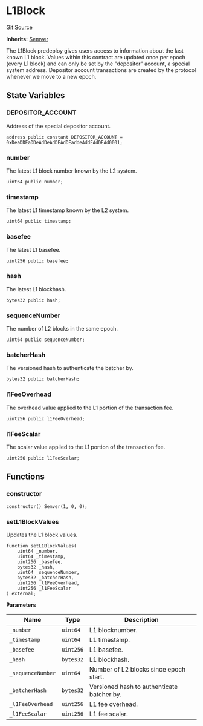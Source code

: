 # L1Block
[Git Source](https://github.com/ethereum-optimism/optimism/blob/f7b73857601914eeea6fc4c1ba46ae99ca744d97/contracts/L2/L1Block.sol)

**Inherits:**
[Semver](/contracts/universal/Semver.sol/contract.Semver.md)

The L1Block predeploy gives users access to information about the last known L1 block.
Values within this contract are updated once per epoch (every L1 block) and can only be
set by the "depositor" account, a special system address. Depositor account transactions
are created by the protocol whenever we move to a new epoch.


## State Variables
### DEPOSITOR_ACCOUNT
Address of the special depositor account.


```solidity
address public constant DEPOSITOR_ACCOUNT = 0xDeaDDEaDDeAdDeAdDEAdDEaddeAddEAdDEAd0001;
```


### number
The latest L1 block number known by the L2 system.


```solidity
uint64 public number;
```


### timestamp
The latest L1 timestamp known by the L2 system.


```solidity
uint64 public timestamp;
```


### basefee
The latest L1 basefee.


```solidity
uint256 public basefee;
```


### hash
The latest L1 blockhash.


```solidity
bytes32 public hash;
```


### sequenceNumber
The number of L2 blocks in the same epoch.


```solidity
uint64 public sequenceNumber;
```


### batcherHash
The versioned hash to authenticate the batcher by.


```solidity
bytes32 public batcherHash;
```


### l1FeeOverhead
The overhead value applied to the L1 portion of the transaction
fee.


```solidity
uint256 public l1FeeOverhead;
```


### l1FeeScalar
The scalar value applied to the L1 portion of the transaction fee.


```solidity
uint256 public l1FeeScalar;
```


## Functions
### constructor


```solidity
constructor() Semver(1, 0, 0);
```

### setL1BlockValues

Updates the L1 block values.


```solidity
function setL1BlockValues(
    uint64 _number,
    uint64 _timestamp,
    uint256 _basefee,
    bytes32 _hash,
    uint64 _sequenceNumber,
    bytes32 _batcherHash,
    uint256 _l1FeeOverhead,
    uint256 _l1FeeScalar
) external;
```
**Parameters**

|Name|Type|Description|
|----|----|-----------|
|`_number`|`uint64`|        L1 blocknumber.|
|`_timestamp`|`uint64`|     L1 timestamp.|
|`_basefee`|`uint256`|       L1 basefee.|
|`_hash`|`bytes32`|          L1 blockhash.|
|`_sequenceNumber`|`uint64`|Number of L2 blocks since epoch start.|
|`_batcherHash`|`bytes32`|   Versioned hash to authenticate batcher by.|
|`_l1FeeOverhead`|`uint256`| L1 fee overhead.|
|`_l1FeeScalar`|`uint256`|   L1 fee scalar.|


